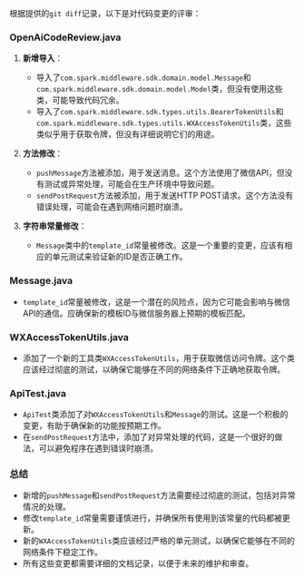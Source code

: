 根据提供的`git diff`记录，以下是对代码变更的评审：

### OpenAiCodeReview.java
1. **新增导入**：
   - 导入了`com.spark.middleware.sdk.domain.model.Message`和`com.spark.middleware.sdk.domain.model.Model`类，但没有使用这些类，可能导致代码冗余。
   - 导入了`com.spark.middleware.sdk.types.utils.BearerTokenUtils`和`com.spark.middleware.sdk.types.utils.WXAccessTokenUtils`类，这些类似乎用于获取令牌，但没有详细说明它们的用途。

2. **方法修改**：
   - `pushMessage`方法被添加，用于发送消息。这个方法使用了微信API，但没有测试或异常处理，可能会在生产环境中导致问题。
   - `sendPostRequest`方法被添加，用于发送HTTP POST请求。这个方法没有错误处理，可能会在遇到网络问题时崩溃。

3. **字符串常量修改**：
   - `Message`类中的`template_id`常量被修改。这是一个重要的变更，应该有相应的单元测试来验证新的ID是否正确工作。

### Message.java
- `template_id`常量被修改，这是一个潜在的风险点，因为它可能会影响与微信API的通信。应确保新的模板ID与微信服务器上预期的模板匹配。

### WXAccessTokenUtils.java
- 添加了一个新的工具类`WXAccessTokenUtils`，用于获取微信访问令牌。这个类应该经过彻底的测试，以确保它能够在不同的网络条件下正确地获取令牌。

### ApiTest.java
- `ApiTest`类添加了对`WXAccessTokenUtils`和`Message`的测试。这是一个积极的变更，有助于确保新的功能按预期工作。
- 在`sendPostRequest`方法中，添加了对异常处理的代码，这是一个很好的做法，可以避免程序在遇到错误时崩溃。

### 总结
- 新增的`pushMessage`和`sendPostRequest`方法需要经过彻底的测试，包括对异常情况的处理。
- 修改`template_id`常量需要谨慎进行，并确保所有使用到该常量的代码都被更新。
- 新的`WXAccessTokenUtils`类应该经过严格的单元测试，以确保它能够在不同的网络条件下稳定工作。
- 所有这些变更都需要详细的文档记录，以便于未来的维护和审查。
